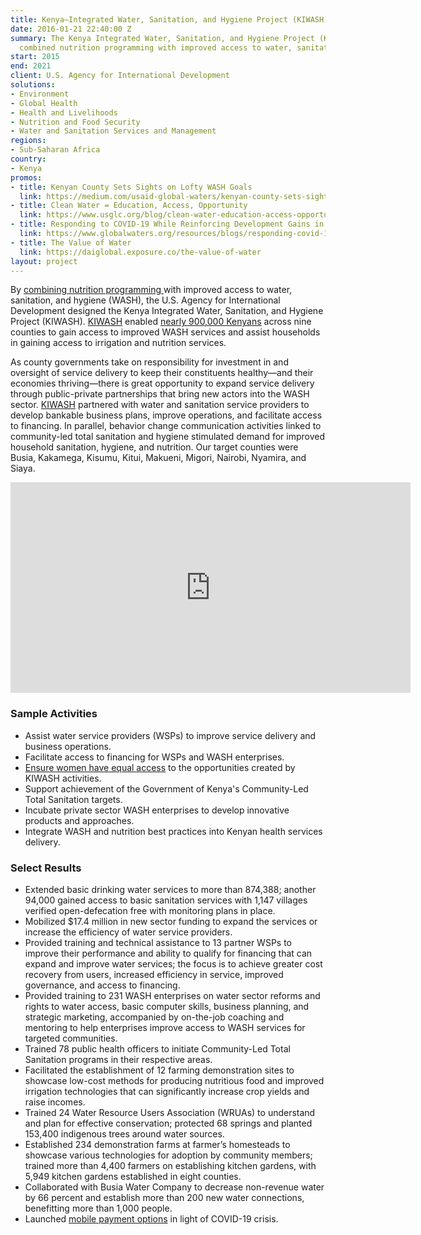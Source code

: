 ```yaml
---
title: Kenya—Integrated Water, Sanitation, and Hygiene Project (KIWASH)
date: 2016-01-21 22:40:00 Z
summary: The Kenya Integrated Water, Sanitation, and Hygiene Project (KIWASH) project
  combined nutrition programming with improved access to water, sanitation, and hygiene.
start: 2015
end: 2021
client: U.S. Agency for International Development
solutions:
- Environment
- Global Health
- Health and Livelihoods
- Nutrition and Food Security
- Water and Sanitation Services and Management
regions:
- Sub-Saharan Africa
country:
- Kenya
promos:
- title: Kenyan County Sets Sights on Lofty WASH Goals
  link: https://medium.com/usaid-global-waters/kenyan-county-sets-sights-on-lofty-wash-goals-958c3c164a0
- title: Clean Water = Education, Access, Opportunity
  link: https://www.usglc.org/blog/clean-water-education-access-opportunity/
- title: Responding to COVID-19 While Reinforcing Development Gains in Kenya
  link: https://www.globalwaters.org/resources/blogs/responding-covid-19-while-reinforcing-development-gains-kenya
- title: The Value of Water
  link: https://daiglobal.exposure.co/the-value-of-water
layout: project
---
```


By [combining nutrition programming ](https://medium.com/usaid-global-waters/tackling-malnutrition-at-every-turn-ff0961ade674#.ff6g4pdvj)with improved access to water, sanitation, and hygiene (WASH), the U.S. Agency for International Development designed the Kenya Integrated Water, Sanitation, and Hygiene Project (KIWASH). [KIWASH](http://www.kiwash.org/) enabled [nearly 900,000 Kenyans](https://www.usglc.org/blog/clean-water-education-access-opportunity/) across nine counties to gain access to improved WASH services and assist households in gaining access to irrigation and nutrition services.

As county governments take on responsibility for investment in and oversight of service delivery to keep their constituents healthy—and their economies thriving—there is great opportunity to expand service delivery through public-private partnerships that bring new actors into the WASH sector. [KIWASH](https://www.kiwash.org/) partnered with water and sanitation service providers to develop bankable business plans, improve operations, and facilitate access to financing. In parallel, behavior change communication activities linked to community-led total sanitation and hygiene stimulated demand for improved household sanitation, hygiene, and nutrition. Our target counties were Busia, Kakamega, Kisumu, Kitui, Makueni, Migori, Nairobi, Nyamira, and Siaya.

<iframe src="https://player.vimeo.com/video/226759747" width="640" height="337" frameborder="0" webkitallowfullscreen mozallowfullscreen allowfullscreen></iframe>

### Sample Activities

* Assist water service providers (WSPs) to improve service delivery and business operations.
* Facilitate access to financing for WSPs and WASH enterprises.
* [Ensure women have equal access](http://dai-global-developments.com/articles/placing-women-at-the-center-of-water-supply-management-in-kenya/) to the opportunities created by KIWASH activities.
* Support achievement of the Government of Kenya's Community-Led Total Sanitation targets.
* Incubate private sector WASH enterprises to develop innovative products and approaches.
* Integrate WASH and nutrition best practices into Kenyan health services delivery. 

### Select Results

* Extended basic drinking water services to more than 874,388; another 94,000 gained access to basic sanitation services with 1,147 villages verified open-defecation free with monitoring plans in place.
* Mobilized $17.4 million in new sector funding to expand the services or increase the efficiency of water service providers.
* Provided training and technical assistance to 13 partner WSPs to improve their performance and ability to qualify for financing that can expand and improve water services; the focus is to achieve greater cost recovery from users, increased efficiency in service, improved governance, and access to financing.
* Provided training to 231 WASH enterprises on water sector reforms and rights to water access, basic computer skills, business planning, and strategic marketing, accompanied by on-the-job coaching and mentoring to help enterprises improve access to WASH services for targeted communities.
* Trained 78 public health officers to initiate Community-Led Total Sanitation programs in their respective areas.
* Facilitated the establishment of 12 farming demonstration sites to showcase low-cost methods for producing nutritious food and improved irrigation technologies that can significantly increase crop yields and raise incomes.
* Trained 24 Water Resource Users Association (WRUAs) to understand and plan for effective conservation; protected 68 springs and planted 153,400 indigenous trees around water sources.
* Established 234 demonstration farms at farmer’s homesteads to showcase various technologies for adoption by community members; trained more than 4,400 farmers on establishing kitchen gardens, with 5,949 kitchen gardens established in eight counties.
* Collaborated with Busia Water Company to decrease non-revenue water by 66 percent and establish more than 200 new water connections, benefitting more than 1,000 people. 
* Launched [mobile payment options](https://www.globalwaters.org/resources/blogs/responding-covid-19-while-reinforcing-development-gains-kenya) in light of COVID-19 crisis. 